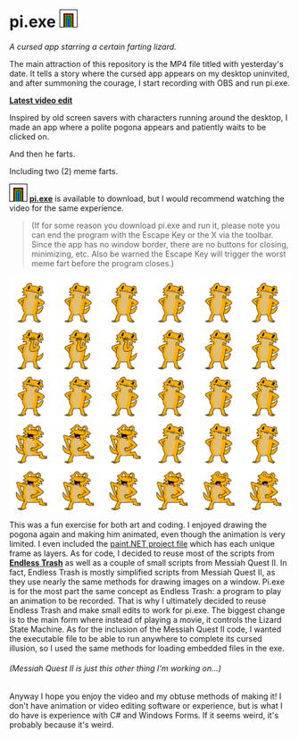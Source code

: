 # pi.exe ![Icon](Art/icon.png)
*A cursed app starring a certain farting lizard.*

The main attraction of this repository is the MP4 file titled with yesterday's date.  It tells a story where the cursed app appears on my desktop uninvited, and after summoning the courage, I start recording with OBS and run pi.exe.

**[Latest video edit](2021-02-04%2022-14-21.mp4)**

Inspired by old screen savers with characters running around the desktop, I made an app where a polite pogona appears and patiently waits to be clicked on.

And then he farts.

Including two (2) meme farts.

![Icon](Art/icon.png) **[pi.exe](pi.exe)** is available to download, but I would recommend watching the video for the same experience.

> (If for some reason you download pi.exe and run it, please note you can end the program with the Escape Key or the X via the toolbar.  Since the app has no window border, there are no buttons for closing, minimizing, etc.  Also be warned the Escape Key will trigger the worst meme fart before the program closes.)

![Sprite sheet used for the pogona.](Art/Spritesheet.png)

This was a fun exercise for both art and coding.  I enjoyed drawing the pogona again and making him animated, even though the animation is very limited.  I even included the [paint.NET project file](Art/Sprite%20Project.pdn) which has each unique frame as layers.  As for code, I decided to reuse most of the scripts from **[Endless Trash](https://github.com/Xatro/EndlessTrash)** as well as a couple of small scripts from Messiah Quest II.  In fact, Endless Trash is mostly simplified scripts from Messiah Quest II, as they use nearly the same methods for drawing images on a window.  Pi.exe is for the most part the same concept as Endless Trash: a program to play an animation to be recorded.  That is why I ultimately decided to reuse Endless Trash and make small edits to work for pi.exe.  The biggest change is to the main form where instead of playing a movie, it controls the Lizard State Machine.  As for the inclusion of the Messiah Quest II code, I wanted the executable file to be able to run anywhere to complete its cursed illusion, so I used the same methods for loading embedded files in the exe.

###### (Messiah Quest II is just this other thing I'm working on...)

Anyway I hope you enjoy the video and my obtuse methods of making it!  I don't have animation or video editing software or experience, but is what I do have is experience with C# and Windows Forms.  If it seems weird, it's probably because it's weird.
